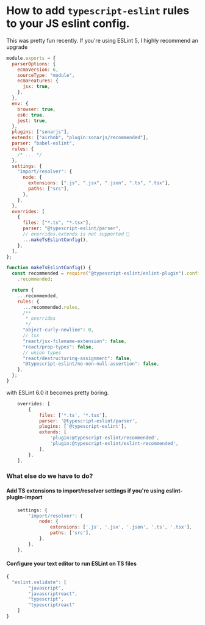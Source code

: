 # How to add `typescript-eslint` rules to your JS eslint config.

This was pretty fun recently.
If you're using ESLint 5, I highly recommend an upgrade

```js
module.exports = {
  parserOptions: {
    ecmaVersion: 6,
    sourceType: "module",
    ecmaFeatures: {
      jsx: true,
    },
  },
  env: {
    browser: true,
    es6: true,
    jest: true,
  },
  plugins: ["sonarjs"],
  extends: ["airbnb", "plugin:sonarjs/recommended"],
  parser: "babel-eslint",
  rules: {
    /* ... */
  },
  settings: {
    "import/resolver": {
      node: {
        extensions: [".js", ".jsx", ".json", ".ts", ".tsx"],
        paths: ["src"],
      },
    },
  },
  overrides: [
    {
      files: ["*.ts", "*.tsx"],
      parser: "@typescript-eslint/parser",
      // overrides.extends is not supported 🤦‍
      ...makeTsEslintConfig(),
    },
  ],
};

function makeTsEslintConfig() {
  const recommended = require("@typescript-eslint/eslint-plugin").configs
    .recommended;

  return {
    ...recommended,
    rules: {
      ...recommended.rules,
      /**
       * overrides
       */
      "object-curly-newline": 0,
      // tsx
      "react/jsx-filename-extension": false,
      "react/prop-types": false,
      // union types
      "react/destructuring-assignment": false,
      "@typescript-eslint/no-non-null-assertion": false,
    },
  };
}
```

with ESLint 6.0 it becomes pretty boring.

```js
    overrides: [
        {
            files: ['*.ts', '*.tsx'],
            parser: '@typescript-eslint/parser',
            plugins: ['@typescript-eslint'],
            extends: [
                'plugin:@typescript-eslint/recommended',
                'plugin:@typescript-eslint/eslint-recommended',
            ],
        },
    ],
```

### What else do we have to do?

#### Add TS extensions to import/resolver settings if you're using eslint-plugin-import

```js
    settings: {
        'import/resolver': {
            node: {
                extensions: ['.js', '.jsx', '.json', '.ts', '.tsx'],
                paths: ['src'],
            },
        },
    },
```

#### Configure your text editor to run ESLint on TS files

```js
{
  "eslint.validate": [
        "javascript",
        "javascriptreact",
        "typescript",
        "typescriptreact"
    ]
}
```
